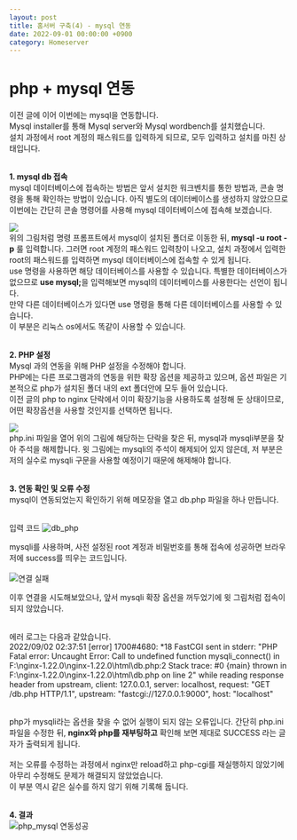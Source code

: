 ```yaml
---
layout: post
title: 홈서버 구축(4) - mysql 연동
date: 2022-09-01 00:00:00 +0900
category: Homeserver
---
```

<h1> php + mysql 연동 </h1>
이전 글에 이어 이번에는 mysql을 연동합니다. <br>
Mysql installer를 통해 Mysql server와 Mysql wordbench를 설치했습니다. <br>
설치 과정에서 root 계정의 패스워드를 입력하게 되므로, 모두 입력하고 설치를 마친 상태입니다. <br> <br/>

<b>1. mysql db 접속</b> <br>
mysql 데이터베이스에 접속하는 방법은 앞서 설치한 워크벤치를 통한 방법과, 콘솔 명령을 통해 확인하는 방법이 있습니다. 아직 별도의 데이터베이스를 생성하지 않았으므로 이번에는 간단히 콘솔 명령어를 사용해 mysql 데이터베이스에 접속해 보겠습니다. <br>

![](https://user-images.githubusercontent.com/109955686/187990105-c58ec8ca-3646-4e92-adfc-94e2e253f973.png) <br>
위의 그림처럼 명령 프롬프트에서 mysql이 설치된 폴더로 이동한 뒤, <b>mysql -u root -p</b>
룰 입력합니다. 그러면 root 계정의 패스워드 입력창이 나오고, 설치 과정에서 입력한 root의 패스워드를 입력하면 mysql 데이터베이스에 접속할 수 있게 됩니다. <br>
use 명령을 사용하면 해당 데이터베이스를 사용할 수 있습니다. 특별한 데이터베이스가 없으므로 <b>use mysql;</b>을 입력해보면 mysql의 데이터베이스를 사용한다는 선언이 됩니다. <br>
만약 다른 데이터베이스가 있다면 use 명령을 통해 다른 데이터베이스를 사용할 수 있습니다. <br>
이 부분은 리눅스 os에서도 똑같이 사용할 수 있습니다.
<br><br/>

<b>2. PHP 설정</b> <br>
Mysql 과의 연동을 위해 PHP 설정을 수정해야 합니다. <br>
PHP에는 다른 프로그램과의 연동을 위한 확장 옵션을 제공하고 있으며, 옵션 파일은 기본적으로 php가 설치된 폴더 내의 ext 폴더안에 모두 들어 있습니다. <br>
이전 글의 php to nginx 단락에서 이미 확장기능을 사용하도록 설정해 둔 상태이므로, 어떤 확장옵션을 사용할 것인지를 선택하면 됩니다.

![](https://user-images.githubusercontent.com/109955686/187991431-929b2974-483e-48c9-8900-c2a3c766b6ae.png) <br>
php.ini 파일을 열어 위의 그림에 해당하는 단락을 찾은 뒤, mysql과 mysqli부분을 찾아 주석을 해제합니다. 윗 그림에는 mysqli의 주석이 해제되어 있지 않은데, 저 부분은 저의 실수로  mysqli 구문을 사용할 예정이기 때문에 해제해야 합니다. <br><br/>

<b>3. 연동 확인 및 오류 수정</b> <br>
mysql이 연동되었는지 확인하기 위해 메모장을 열고 db.php 파일을 하나 만듭니다. <br><br/>

입력 코드 
![db_php](https://user-images.githubusercontent.com/109955686/187993857-3d133428-6207-4c53-af39-bb43f4a5954a.png)


mysqli를 사용하며, 사전 설정된 root 계정과 비밀번호를 통해 접속에 성공하면 브라우저에 success를 띄우는 코드입니다. <br> <br/>
![연결 실패](https://user-images.githubusercontent.com/109955686/187994125-d4d8e45b-8272-4a5a-b8b9-223854295518.png)

이후 연결을 시도해보았으나, 앞서 mysqli 확장 옵션을 꺼두었기에 윗 그림처럼 접속이 되지 않았습니다. <br> <br/>

에러 로그는 다음과 같았습니다. <br>
2022/09/02 02:37:51 [error] 1700#4680: *18 FastCGI sent in stderr: "PHP Fatal error:  Uncaught Error: Call to undefined function mysqli_connect() in F:\nginx-1.22.0\nginx-1.22.0\html\db.php:2
Stack trace:
#0 {main}
  thrown in F:\nginx-1.22.0\nginx-1.22.0\html\db.php on line 2" while reading response header from upstream, client: 127.0.0.1, server: localhost, request: "GET /db.php HTTP/1.1", upstream: "fastcgi://127.0.0.1:9000", host: "localhost" <br><br/>

php가 mysqli라는 옵션을 찾을 수 없어 실행이 되지 않는 오류입니다. 간단히 php.ini 파일을 수정한 뒤, <b>nginx와 php를 재부팅하고</b> 확인해 보면 제대로 SUCCESS 라는 글자가 출력되게 됩니다. <br> </br>
저는 오류를 수정하는 과정에서 nginx만 reload하고 php-cgi를 재실행하지 않았기에 아무리 수정해도 문제가 해결되지 않았었습니다. <br>
이 부분 역시 같은 실수를 하지 않기 위해 기록해 둡니다. <br><br/>

<b>4. 결과</b><br>
![php_mysql 연동성공](https://user-images.githubusercontent.com/109955686/187995149-f3f0b7e4-3d3f-4529-a51b-cd06fa6a03cb.png)
